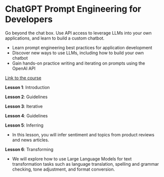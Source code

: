 # ChatGPT Prompt Engineering for Developers

Go beyond the chat box. Use API access to leverage LLMs into your own applications, and learn to build a custom chatbot.

- Learn prompt engineering best practices for application development
- Discover new ways to use LLMs, including how to build your own chatbot
- Gain hands-on practice writing and iterating on prompts using the OpenAI API

[Link to the course](https://learn.deeplearning.ai/chatgpt-prompt-eng/lesson/3/iterative)

**Lesson 1**: Introduction 

**Lesson 2**: Guidelines 

**Lesson 3**: Iterative 

**Lesson 4**: Guidelines 

**Lesson 5**: Inferring 
- In this lesson, you will infer sentiment and topics from product reviews and news articles.

**Lesson 6**: Transforming 
- We will explore how to use Large Language Models for text transformation tasks such as language translation, spelling and grammar checking, tone adjustment, and format conversion.
